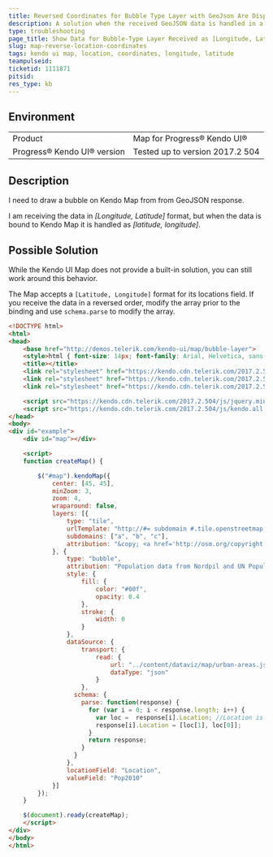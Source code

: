 ```yaml
---
title: Reversed Coordinates for Bubble Type Layer with GeoJson Are Displayed in Map
description: A solution when the received GeoJSON data is handled in a reversed longitude-latitude order when displaying a bubble-type layer in a Kendo UI Map.
type: troubleshooting
page_title: Show Data for Bubble-Type Layer Received as [Longitude, Latitude]
slug: map-reverse-location-coordinates
tags: kendo ui map, location, coordinates, longitude, latitude
teampulseid:
ticketid: 1111871
pitsid:
res_type: kb
---
```


## Environment

<table>
 <tr>
  <td>Product</td>
  <td>Map for Progress® Kendo UI®</td>
 </tr>
  <tr>
  <td>Progress® Kendo UI® version</td>
  <td>Tested up to version 2017.2 504</td>
 </tr>
</table>

## Description

I need to draw a bubble on Kendo Map from from GeoJSON response.

I am receiving the data in _\[Longitude, Latitude\]_ format, but when the data is bound to Kendo Map it is handled as _\[latitude, longitude\]_.

## Possible Solution

While the Kendo UI Map does not provide a built-in solution, you can still work around this behavior.

The Map accepts a `[Latitude, Longitude]` format for its locations field. If you receive the data in a reversed order, modify the array prior to the binding and use `schema.parse` to modify the array.

```html
<!DOCTYPE html>
<html>
<head>
    <base href="http://demos.telerik.com/kendo-ui/map/bubble-layer">
    <style>html { font-size: 14px; font-family: Arial, Helvetica, sans-serif; }</style>
    <title></title>
    <link rel="stylesheet" href="https://kendo.cdn.telerik.com/2017.2.504/styles/kendo.common-material.min.css" />
    <link rel="stylesheet" href="https://kendo.cdn.telerik.com/2017.2.504/styles/kendo.material.min.css" />
    <link rel="stylesheet" href="https://kendo.cdn.telerik.com/2017.2.504/styles/kendo.material.mobile.min.css" />

    <script src="https://kendo.cdn.telerik.com/2017.2.504/js/jquery.min.js"></script>
    <script src="https://kendo.cdn.telerik.com/2017.2.504/js/kendo.all.min.js"></script>
</head>
<body>
<div id="example">
    <div id="map"></div>

    <script>
    function createMap() {

        $("#map").kendoMap({
            center: [45, 45],
            minZoom: 3,
            zoom: 4,
            wraparound: false,
            layers: [{
                type: "tile",
                urlTemplate: "http://#= subdomain #.tile.openstreetmap.org/#= zoom #/#= x #/#= y #.png",
                subdomains: ["a", "b", "c"],
                attribution: "&copy; <a href='http://osm.org/copyright'>OpenStreetMap contributors</a>"
            }, {
                type: "bubble",
                attribution: "Population data from Nordpil and UN Population Division.",
                style: {
                    fill: {
                        color: "#00f",
                        opacity: 0.4
                    },
                    stroke: {
                        width: 0
                    }
                },
                dataSource: {
                    transport: {
                        read: {
                            url: "../content/dataviz/map/urban-areas.json",
                            dataType: "json"
                        }
                    },
                  schema: {
                    parse: function(response) {
                      for (var i = 0; i < response.length; i++) {
                        var loc =  response[i].Location; //Location is the locationField with the coordinates
                        response[i].Location = [loc[1], loc[0]];
                      }
                      return response;
                    }
                  }
                },
                locationField: "Location",
                valueField: "Pop2010"
            }]
        });
    }

    $(document).ready(createMap);
    </script>
</div>
</body>
</html>

```
